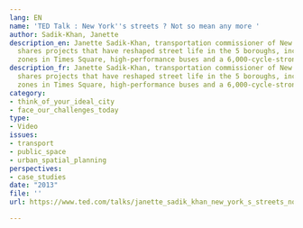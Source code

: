 ```yaml
---
lang: EN
name: 'TED Talk : New York''s streets ? Not so mean any more '
author: Sadik-Khan, Janette
description_en: Janette Sadik-Khan, transportation commissioner of New York City,
  shares projects that have reshaped street life in the 5 boroughs, including pedestrian
  zones in Times Square, high-performance buses and a 6,000-cycle-strong bike share.
description_fr: Janette Sadik-Khan, transportation commissioner of New York City,
  shares projects that have reshaped street life in the 5 boroughs, including pedestrian
  zones in Times Square, high-performance buses and a 6,000-cycle-strong bike share.
category:
- think_of_your_ideal_city
- face_our_challenges_today
type:
- Video
issues:
- transport
- public_space
- urban_spatial_planning
perspectives:
- case_studies
date: "2013"
file: ''
url: https://www.ted.com/talks/janette_sadik_khan_new_york_s_streets_not_so_mean_any_more?language=en

---
```

